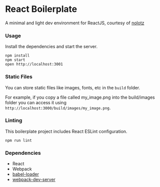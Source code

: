React Boilerplate
=====================

A minimal and light dev environment for ReactJS, courtesy of [nolotz](https://github.com/nolotz/react-simple-boilerplate)

### Usage

Install the dependencies and start the server.

```
npm install
npm start
open http://localhost:3001
```

### Static Files

You can store static files like images, fonts, etc in the `build` folder.

For example, if you copy a file called my_image.png into the build/images folder you can access it using `http://localhost:3000/build/images/my_image.png`.

### Linting

This boilerplate project includes React ESLint configuration.

```
npm run lint
```

### Dependencies

* React
* Webpack
* [babel-loader](https://github.com/babel/babel-loader)
* [webpack-dev-server](https://github.com/webpack/webpack-dev-server)
